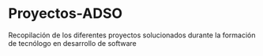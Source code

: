 # Proyectos-ADSO
Recopilación de los diferentes proyectos solucionados durante la formación de tecnólogo en desarrollo de software
